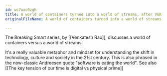 ```yaml
---
id: wc7uxo9zqh
title: A world of containers turned into a world of streams, after VGR
originalFileName: A world of containers turned into a world of streams, after VGR.md

---
```


The Breaking Smart series, by [[Venkatesh Rao]], discusses a world of containers versus a world of streams.

It's a really valuable metaphor and mindset for understanding the shift in technology, culture and society in the 21st century. This is also phrased in the now-classic Andreesen quote "software is eating the world". See also [[The key tension of our time is digital vs physical prime]]
